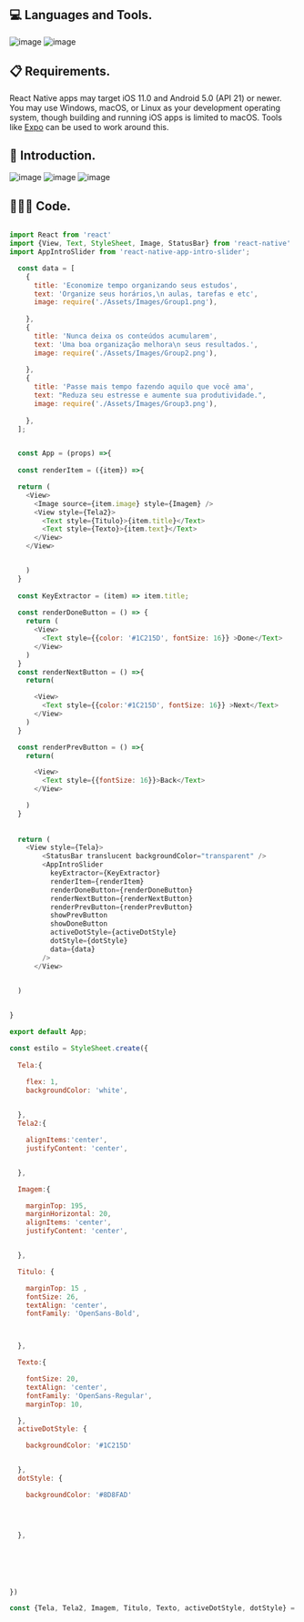 ## 💻 Languages and Tools.

![image](https://camo.githubusercontent.com/9d07c04bdd98c662d5df9d4e1cc1de8446ffeaebca330feb161f1fb8e1188204/68747470733a2f2f696d672e736869656c64732e696f2f62616467652f4a6176615363726970742d4637444631453f7374796c653d666f722d7468652d6261646765266c6f676f3d6a617661736372697074266c6f676f436f6c6f723d626c61636b)
![image](https://camo.githubusercontent.com/0b9bce580a369d91352cf37397f1e079ef104531fc0bc53a145deb8f43fca535/68747470733a2f2f696d672e736869656c64732e696f2f62616467652f52656163745f4e61746976652d3230323332413f7374796c653d666f722d7468652d6261646765266c6f676f3d7265616374266c6f676f436f6c6f723d363144414642)

## 📋  Requirements.
React Native apps may target iOS 11.0 and Android 5.0 (API 21) or newer. You may use Windows, macOS, or Linux as your development operating system, though building and running iOS apps is limited to macOS. Tools like [Expo](https://expo.io/) can be used to work around this.

## 📲 Introduction.

![image](https://user-images.githubusercontent.com/83431609/118406771-ad3e1580-b653-11eb-9746-79ea00e7997a.png)
![image](https://user-images.githubusercontent.com/83431609/118406784-bd55f500-b653-11eb-9d62-2fe847d0ed0c.png)
![image](https://user-images.githubusercontent.com/83431609/118406796-c8a92080-b653-11eb-864c-4179066096d9.png)

## 👨🏿‍💻 Code.

```js

import React from 'react'
import {View, Text, StyleSheet, Image, StatusBar} from 'react-native'
import AppIntroSlider from 'react-native-app-intro-slider';

  const data = [
    {
      title: 'Economize tempo organizando seus estudos',
      text: 'Organize seus horários,\n aulas, tarefas e etc',
      image: require('./Assets/Images/Group1.png'),
      
    },
    {
      title: 'Nunca deixa os conteúdos acumularem',
      text: 'Uma boa organização melhora\n seus resultados.',
      image: require('./Assets/Images/Group2.png'),
   
    },
    {
      title: 'Passe mais tempo fazendo aquilo que você ama',
      text: "Reduza seu estresse e aumente sua produtividade.",
      image: require('./Assets/Images/Group3.png'),
      
    },
  ];


  const App = (props) =>{
  
  const renderItem = ({item}) =>{

  return (
    <View>
      <Image source={item.image} style={Imagem} />
      <View style={Tela2}>
        <Text style={Titulo}>{item.title}</Text>
        <Text style={Texto}>{item.text}</Text>
      </View>
    </View>


    )
  }
  
  const KeyExtractor = (item) => item.title;
  
  const renderDoneButton = () => {
    return (
      <View>
        <Text style={{color: '#1C215D', fontSize: 16}} >Done</Text>
      </View>
    )
  }
  const renderNextButton = () =>{
    return(

      <View>
        <Text style={{color:'#1C215D', fontSize: 16}} >Next</Text>
      </View>
    )
  }

  const renderPrevButton = () =>{
    return(

      <View>
        <Text style={{fontSize: 16}}>Back</Text>
      </View>

    )
  }
  
  
  return (
    <View style={Tela}>
        <StatusBar translucent backgroundColor="transparent" />
        <AppIntroSlider
          keyExtractor={KeyExtractor}
          renderItem={renderItem}
          renderDoneButton={renderDoneButton}
          renderNextButton={renderNextButton}
          renderPrevButton={renderPrevButton}
          showPrevButton
          showDoneButton
          activeDotStyle={activeDotStyle}
          dotStyle={dotStyle}
          data={data}
        />
      </View>

    
  )


}

export default App;

const estilo = StyleSheet.create({
  
  Tela:{

    flex: 1,
    backgroundColor: 'white',
  

  },
  Tela2:{

    alignItems:'center',
    justifyContent: 'center',


  },

  Imagem:{

    marginTop: 195,
    marginHorizontal: 20,
    alignItems: 'center',
    justifyContent: 'center',


  },

  Titulo: {

    marginTop: 15 ,
    fontSize: 26,
    textAlign: 'center',
    fontFamily: 'OpenSans-Bold',



  },

  Texto:{

    fontSize: 20,
    textAlign: 'center',
    fontFamily: 'OpenSans-Regular',
    marginTop: 10,

  },
  activeDotStyle: { 

    backgroundColor: '#1C215D'


  },
  dotStyle: {

    backgroundColor: '#8D8FAD'




  },

  




})

const {Tela, Tela2, Imagem, Titulo, Texto, activeDotStyle, dotStyle} = estilo;
```
